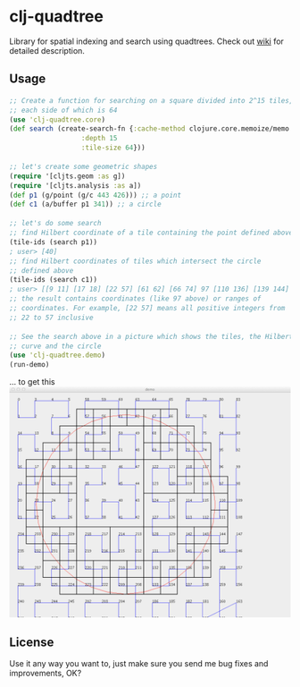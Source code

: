 # clj-quadtree

Library for spatial indexing and search using quadtrees.
Check out [wiki](https://github.com/bapehbe/clj-quadtree/wiki/IAQ) for
detailed description.

## Usage

```clojure
;; Create a function for searching on a square divided into 2^15 tiles,
;; each side of which is 64
(use 'clj-quadtree.core)
(def search (create-search-fn {:cache-method clojure.core.memoize/memo
                  :depth 15
                  :tile-size 64}))

;; let's create some geometric shapes
(require '[cljts.geom :as g])
(require '[cljts.analysis :as a])
(def p1 (g/point (g/c 443 426))) ;; a point
(def c1 (a/buffer p1 341)) ;; a circle

;; let's do some search
;; find Hilbert coordinate of a tile containing the point defined above 
(tile-ids (search p1))
; user> [40]
;; find Hilbert coordinates of tiles which intersect the circle
;; defined above
(tile-ids (search c1))
; user> [[9 11] [17 18] [22 57] [61 62] [66 74] 97 [110 136] [139 144] [208 224] [226 231] 233]
;; the result contains coordinates (like 97 above) or ranges of
;; coordinates. For example, [22 57] means all positive integers from
;; 22 to 57 inclusive

;; See the search above in a picture which shows the tiles, the Hilbert
;; curve and the circle
(use 'clj-quadtree.demo)
(run-demo)
```
... to get this
![demo](https://github.com/bapehbe/clj-quadtree/blob/master/demo.png)
## License

Use it any way you want to, just make sure you send me bug fixes and
improvements, OK?
